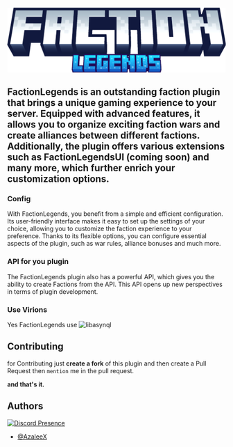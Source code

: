 
![logo](logo.png)

FactionLegends is an outstanding faction plugin that brings a unique gaming experience to your server. Equipped with advanced features, it allows you to organize exciting faction wars and create alliances between different factions. Additionally, the plugin offers various extensions such as FactionLegendsUI (coming soon) and many more, which further enrich your customization options.
---
### Config
With FactionLegends, you benefit from a simple and efficient configuration. Its user-friendly interface makes it easy to set up the settings of your choice, allowing you to customize the faction experience to your preference. Thanks to its flexible options, you can configure essential aspects of the plugin, such as war rules, alliance bonuses and much more.

### API for you plugin

The FactionLegends plugin also has a powerful API, which gives you the ability to create Factions from the API. This API opens up new perspectives in terms of plugin development.

### Use Virions
Yes FactionLegends use ![libasynql](https://github.com/poggit/libasynql)

## Contributing

for Contributing just **create a fork** of this plugin and then create a Pull Request then `mention` me in the pull request.

**and that's it.**


## Authors
[![Discord Presence](https://lanyard-profile-readme.vercel.app/api/846395226640613396)](https://discord.com/users/846395226640613396)
- [@AzaleeX](https://www.github.com/AzaleeX)


